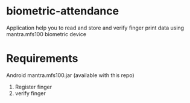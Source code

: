 # biometric-attendance
Application help you to read and store and verify finger print data using mantra.mfs100 biometric device

# Requirements
Android
mantra.mfs100.jar (available with this repo)

1. Register finger
2. verify finger

